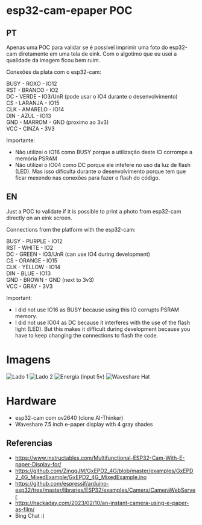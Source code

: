 # esp32-cam-epaper POC

## PT

Apenas uma POC para validar se é possível imprimir uma foto do esp32-cam diretamente em uma tela de eink. Com o algotimo que eu usei a qualidade da imagem ficou bem ruim.

Conexões da plata com o esp32-cam:

BUSY - ROXO    - IO12  
RST  - BRANCO  - IO2  
DC   - VERDE   - IO3/UnR (pode usar o IO4 durante o desenvolvimento)  
CS   - LARANJA - IO15  
CLK  - AMARELO - IO14  
DIN  - AZUL    - IO13  
GND  - MARROM  - GND (proximo ao 3v3)  
VCC  - CINZA   - 3V3  

Importante:  
- Não utilizei o IO16 como BUSY porque a utilização deste IO corrompe a memória PSRAM
- Não utilizei o IO04 como DC porque ele intefere no uso da luz de flash (LED). Mas isso dificulta durante o desenvolvimento porque tem que ficar mexendo nas conexões para fazer o flash do código.

## EN

Just a POC to validate if it is possible to print a photo from esp32-cam directly on an eink screen.

Connections from the platform with the esp32-cam:

BUSY - PURPLE - IO12  
RST - WHITE - IO2  
DC - GREEN - IO3/UnR (can use IO4 during development)  
CS - ORANGE - IO15  
CLK - YELLOW - IO14  
DIN - BLUE - IO13  
GND - BROWN - GND (next to 3v3)  
VCC - GRAY - 3V3  

Important:
- I did not use IO16 as BUSY because using this IO corrupts PSRAM memory.
- I did not use IO04 as DC because it interferes with the use of the flash light (LED). But this makes it difficult during development because you have to keep changing the connections to flash the code.

# Imagens

![Lado 1](imgs/side1.jpeg)
![Lado 2](imgs/side2.jpeg)
![Energia (input 5v)](imgs/power.jpeg)
![Waveshare Hat](imgs/hat.jpeg)

# Hardware
- esp32-cam com ov2640 (clone AI-Thinker)
- Waveshare 7.5 inch e-paper display with 4 gray shades

## Referencias
- https://www.instructables.com/Multifunctional-ESP32-Cam-With-E-paper-Display-for/
- https://github.com/ZinggJM/GxEPD2_4G/blob/master/examples/GxEPD2_4G_MixedExample/GxEPD2_4G_MixedExample.ino
- https://github.com/espressif/arduino-esp32/tree/master/libraries/ESP32/examples/Camera/CameraWebServer
- https://hackaday.com/2023/02/10/an-instant-camera-using-e-paper-as-film/
- Bing Chat :)
